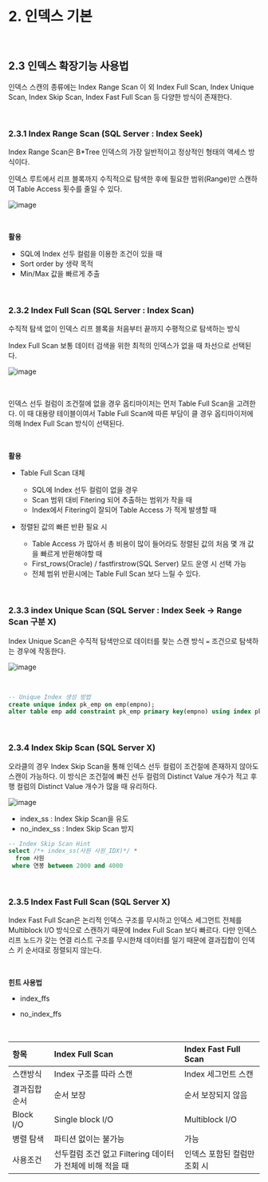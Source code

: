 # 2. 인덱스 기본

<br>

## 2.3 인덱스 확장기능 사용법

인덱스 스캔의 종류에는 Index Range Scan 이 외 Index Full Scan, Index Unique Scan, Index Skip Scan, Index Fast Full Scan 등 다양한 방식이 존재한다.

<br>

### 2.3.1 Index Range Scan (SQL Server : Index Seek)

Index Range Scan은 B*Tree 인덱스의 가장 일반적이고 정상적인 형태의 액세스 방식이다.

인덱스 루트에서 리프 블록까지 수직적으로 탐색한 후에 필요한 범위(Range)만 스캔하여 Table Access 횟수를 줄일 수 있다.

![image](https://user-images.githubusercontent.com/43038052/131156494-584eeb81-39fb-4eea-9251-b521bc0c2882.png)

<br>

**활용** 

- SQL에 Index 선두 컬럼을 이용한 조건이 있을 때
- Sort order by 생략 목적
- Min/Max 값을 빠르게 추출

<br>

### 2.3.2 Index Full Scan (SQL Server : Index Scan)

수직적 탐색 없이 인덱스 리프 블록을 처음부터 끝까지 수평적으로 탐색하는 방식 

Index Full Scan 보통 데이터 검색을 위한 최적의 인덱스가 없을 때 차선으로 선택된다.

![image](https://user-images.githubusercontent.com/43038052/131156882-696db727-8991-4055-a6dc-8e06c342c911.png)

<br>

인덱스 선두 컬럼이 조건절에 없을 경우 옵티마이저는 먼저 Table Full Scan을 고려한다. 이 때 대용량 테이블이여서 Table Full Scan에 따른 부담이 클 경우 옵티마이저에 의해 Index Full Scan 방식이 선택된다. 

<br>

**활용**

- Table Full Scan 대체
  - SQL에 Index 선두 컬럼이 없을 경우
  - Scan 범위 대비 Fitering 되어 추출하는 범위가 작을 때
  - Index에서 Fitering이 잘되어 Table Access 가 적게 발생할 때

- 정렬된 값의 빠른 반환 필요 시
  - Table Access 가 많아서 총 비용이 많이 들어라도 정렬된 값의 처음 몇 개 값을 빠르게 반환해야할 때
  - First_rows(Oracle) / fastfirstrow(SQL Server) 모드 운영 시 선택 가능
  - 전체 범위 반환시에는 Table Full Scan 보다 느릴 수 있다.

<br>

### 2.3.3 index Unique Scan (SQL Server : Index Seek -> Range Scan 구분 X)

Index Unique Scan은 수직적 탐색만으로 데이터를 찾는 스캔 방식 `=` 조건으로 탐색하는 경우에 작동한다.

![image](https://user-images.githubusercontent.com/43038052/131157576-63fc994d-0cb5-4f27-a44e-9f8f7eb6f011.png)

<br>

```sql
-- Unique Index 생성 방법
create unique index pk_emp on emp(empno);
alter table emp add constraint pk_emp primary key(empno) using index pk_emp;
```

<br>

### 2.3.4 Index Skip Scan (SQL Server X)

오라클의 경우 Index Skip Scan을 통해 인덱스 선두 컬럼이 조건절에 존재하지 않아도 스캔이 가능하다. 이 방식은 조건절에 빠진 선두 컬럼의 Distinct Value 개수가 적고 후행 컬럼의 Distinct Value  개수가 많을 때 유리하다.

![image](https://user-images.githubusercontent.com/43038052/131159128-79c1acd9-73d3-4d68-ac50-658c61c5b516.png)

- index_ss : Index Skip Scan을 유도
- no_index_ss : Index Skip Scan 방지

```sql
-- Index Skip Scan Hint
select /*+ index_ss(사원 사원_IDX)*/ *
  from 사원
 where 연봉 between 2000 and 4000
```

<br>

### 2.3.5 Index Fast Full Scan (SQL Server X)

Index Fast Full Scan은 논리적 인덱스 구조를 무시하고 인덱스 세그먼트 전체를 Multiblock I/O 방식으로 스캔하기 때문에 Index Full Scan 보다 빠르다. 다만 인덱스 리프 노드가 갖는 연결 리스트 구조를 무시한채 데이터를 일기 때문에 결과집합이 인덱스 키 순서대로 정렬되지 않는다. 

<br>

**힌트 사용법**

- index_ffs

- no_index_ffs

<br>  

| 항목         | Index Full Scan                                           | Index Fast Full Scan         |
| :----------- | :-------------------------------------------------------- | :--------------------------- |
| 스캔방식     | Index 구조를 따라 스캔                                    | Index 세그먼트 스캔          |
| 결과집합순서 | 순서 보장                                                 | 순서 보장되지 않음           |
| Block I/O    | Single block I/O                                          | Multiblock I/O               |
| 병렬 탐색    | 파티션 없이는 불가능                                      | 가능                         |
| 사용조건     | 선두컬럼 조건 없고 Filtering 데이터가 전체에 비해 적을 때 | 인덱스 포함된 컬럼만 조회 시 |

<br>
